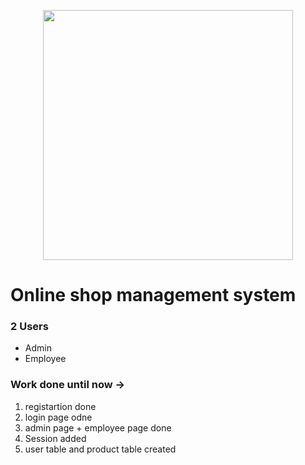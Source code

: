<p align="center"><a href="https://laravel.com" target="_blank"><img src="https://raw.githubusercontent.com/laravel/art/master/logo-lockup/5%20SVG/2%20CMYK/1%20Full%20Color/laravel-logolockup-cmyk-red.svg" width="400"></a></p>

# Online shop management system

### 2 Users

-   Admin
-   Employee

### Work done until now ->

1.  registartion done
2.  login page odne
3.  admin page + employee page done
4.  Session added
5.  user table and product table created
